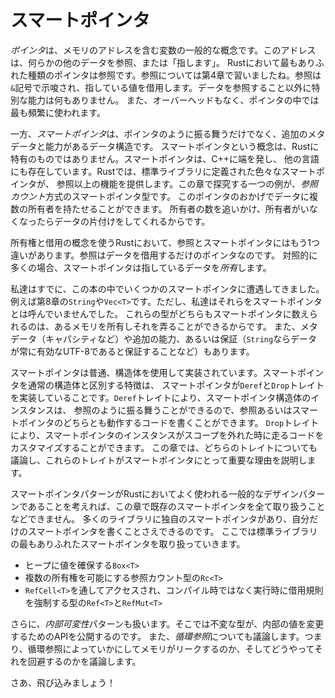 <!--
# Smart Pointers
-->

# スマートポインタ

<!--
A *pointer* is a general concept for a variable that contains an address in
memory. This address refers to, or “points at,” some other data. The most
common kind of pointer in Rust is a reference, which you learned about in
Chapter 4. References are indicated by the `&` symbol and borrow the value they
point to. They don’t have any special capabilities other than referring to
data. Also, they don’t have any overhead and are the kind of pointer we use
most often.
-->

*ポインタ*は、メモリのアドレスを含む変数の一般的な概念です。このアドレスは、何らかの他のデータを参照、または「指します」。
Rustにおいて最もありふれた種類のポインタは参照です。参照については第4章で習いましたね。参照は`&`記号で示唆され、指している値を借用します。データを参照すること以外に特別な能力は何もありません。
また、オーバーヘッドもなく、ポインタの中では最も頻繁に使われます。

<!--
*Smart pointers*, on the other hand, are data structures that not only act like
a pointer but also have additional metadata and capabilities. The concept of
smart pointers isn’t unique to Rust: smart pointers originated in C++ and exist
in other languages as well. In Rust, the different smart pointers defined in
the standard library provide functionality beyond that provided by references.
One example that we’ll explore in this chapter is the *reference counting*
smart pointer type. This pointer enables you to have multiple owners of data by
keeping track of the number of owners and, when no owners remain, cleaning up
the data.
-->

一方、*スマートポインタ*は、ポインタのように振る舞うだけでなく、追加のメタデータと能力があるデータ構造です。
スマートポインタという概念は、Rustに特有のものではありません。スマートポインタは、C++に端を発し、
他の言語にも存在しています。Rustでは、標準ライブラリに定義された色々なスマートポインタが、
参照以上の機能を提供します。この章で探究する一つの例が、*参照カウント*方式のスマートポインタ型です。
このポインタのおかげでデータに複数の所有者を持たせることができます。
所有者の数を追いかけ、所有者がいなくなったらデータの片付けをしてくれるからです。

<!--
In Rust, which uses the concept of ownership and borrowing, an additional
difference between references and smart pointers is that references are
pointers that only borrow data; in contrast, in many cases, smart pointers
*own* the data they point to.
-->

所有権と借用の概念を使うRustにおいて、参照とスマートポインタにはもう1つ違いがあります。参照はデータを借用するだけのポインタなのです。
対照的に多くの場合、スマートポインタは指しているデータを*所有*します。

<!--
We’ve already encountered a few smart pointers in this book, such as `String`
and `Vec<T>` in Chapter 8, although we didn’t call them smart pointers at the
time. Both these types count as smart pointers because they own some memory and
allow you to manipulate it. They also have metadata (such as their capacity)
and extra capabilities or guarantees (such as with `String` ensuring its data
will always be valid UTF-8).
-->

私達はすでに、この本の中でいくつかのスマートポインタに遭遇してきました。例えば第8章の`String`や`Vec<T>`です。ただし、私達はそれらをスマートポインタとは呼んでいませんでした。
これらの型がどちらもスマートポインタに数えられるのは、あるメモリを所有しそれを弄ることができるからです。
また、メタデータ（キャパシティなど）や追加の能力、あるいは保証（`String`ならデータが常に有効なUTF-8であると保証することなど）もあります。

<!--
Smart pointers are usually implemented using structs. The characteristic that
distinguishes a smart pointer from an ordinary struct is that smart pointers
implement the `Deref` and `Drop` traits. The `Deref` trait allows an instance
of the smart pointer struct to behave like a reference so you can write code
that works with either references or smart pointers. The `Drop` trait allows
you to customize the code that is run when an instance of the smart pointer
goes out of scope. In this chapter, we’ll discuss both traits and demonstrate
why they’re important to smart pointers.
-->

スマートポインタは普通、構造体を使用して実装されています。スマートポインタを通常の構造体と区別する特徴は、
スマートポインタが`Deref`と`Drop`トレイトを実装していることです。`Deref`トレイトにより、スマートポインタ構造体のインスタンスは、
参照のように振る舞うことができるので、参照あるいはスマートポインタのどちらとも動作するコードを書くことができます。
`Drop`トレイトにより、スマートポインタのインスタンスがスコープを外れた時に走るコードをカスタマイズすることができます。
この章では、どちらのトレイトについても議論し、これらのトレイトがスマートポインタにとって重要な理由を説明します。

<!--
Given that the smart pointer pattern is a general design pattern used
frequently in Rust, this chapter won’t cover every existing smart pointer. Many
libraries have their own smart pointers, and you can even write your own. We’ll
cover the most common smart pointers in the standard library:
-->

スマートポインタパターンがRustにおいてよく使われる一般的なデザインパターンであることを考えれば、この章で既存のスマートポインタを全て取り扱うことなどできません。
多くのライブラリに独自のスマートポインタがあり、自分だけのスマートポインタを書くことさえできるのです。
ここでは標準ライブラリの最もありふれたスマートポインタを取り扱っていきます。

<!--
* `Box<T>` for allocating values on the heap
* `Rc<T>`, a reference counting type that enables multiple ownership
* `Ref<T>` and `RefMut<T>`, accessed through `RefCell<T>`, a type that enforces
the borrowing rules at runtime instead of compile time
-->

* ヒープに値を確保する`Box<T>`
* 複数の所有権を可能にする参照カウント型の`Rc<T>`
* `RefCell<T>`を通してアクセスされ、コンパイル時ではなく実行時に借用規則を強制する型の`Ref<T>`と`RefMut<T>`

<!--
In addition, we’ll cover the *interior mutability* pattern where an immutable
type exposes an API for mutating an interior value. We’ll also discuss
*reference cycles*: how they can leak memory and how to prevent them.
-->

さらに、*内部可変性*パターンも扱います。そこでは不変な型が、内部の値を変更するためのAPIを公開するのです。
また、*循環参照*についても議論します。つまり、循環参照によっていかにしてメモリがリークするのか、そしてどうやってそれを回避するのかを議論します。

<!--
Let’s dive in!
-->

さあ、飛び込みましょう！
